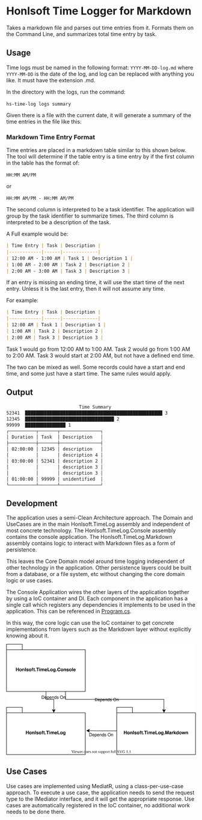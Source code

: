 # Honlsoft Time Logger for Markdown

Takes a markdown file and parses out time entries from it.
Formats them on the Command Line, and summarizes total time entry by task.

## Usage

Time logs must be named in the following format: `YYYY-MM-DD-log.md` where `YYYY-MM-DD` is the date of the log, and log can be replaced with anything you like.  It must have the extension .md.

In the directory with the logs, run the command:

```hs-time-log logs summary```

Given there is a file with the current date, it will generate a summary of the time entries in the file like this:


### Markdown Time Entry Format

Time entries are placed in a markdown table similar to this shown below.
The tool will determine if the table entry is a time entry by if the first column in the table has the format of:

`HH:MM AM/PM`

or

`HH:MM AM/PM - HH:MM AM/PM`

The second column is interpreted to be a task identifier.
The application will group by the task identifier to summarize times.
The third column is interpreted to be a description of the task.

A Full example would be:

```markdown
| Time Entry | Task | Description |
|------------|------|-------------|
| 12:00 AM - 1:00 AM | Task 1 | Description 1 |
| 1:00 AM - 2:00 AM | Task 2 | Description 2 |
| 2:00 AM - 3:00 AM | Task 3 | Description 3 |
```

If an entry is missing an ending time, it will use the start time of the next entry.  Unless it is the last entry, then it will not assume any time.

For example:


```markdown
| Time Entry | Task | Description |
|------------|------|-------------|
| 12:00 AM | Task 1 | Description 1 |
| 1:00 AM | Task 2 | Description 2 |
| 2:00 AM | Task 3 | Description 3 |
```

Task 1 would go from 12:00 AM to 1:00 AM.
Task 2 would go from 1:00 AM to 2:00 AM.
Task 3 would start at 2:00 AM, but not have a defined end time.

The two can be mixed as well.
Some records could have a start and end time, and some just have a start time.
The same rules would apply.

## Output

```
                           Time Summary
52341  ███████████████████████████████████████████████████ 3
12345  █████████████████████████████████ 2
99999  ███████████████ 1
┌──────────┬───────┬───────────────┐
│ Duration │ Task  │ Description   │
├──────────┼───────┼───────────────┤
│ 02:00:00 │ 12345 │ description   │
│          │       │ description 4 │
│ 03:00:00 │ 52341 │ description 2 │
│          │       │ description 3 │
│          │       │ description 3 │
│ 01:00:00 │ 99999 │ unidentified  │
└──────────┴───────┴───────────────┘
```


## Development

The application uses a semi-Clean Architecture approach.
The Domain and UseCases are in the main Honlsoft.TimeLog assembly and independent of most concrete technology.
The Honlsoft.TimeLog.Console assembly contains the console application.
The Honlsoft.TimeLog.Markdown assembly contains logic to interact with Markdown files as a form of persistence.

This leaves the Core Domain model around time logging independent of other technology in the application.
Other persistence layers could be built from a database, or a file system, etc without changing the core domain logic or use cases.

The Console Application wires the other layers of the application together by using a IoC container and DI.
Each component in the application has a single call which registers any dependencies it implements to be used in the application.
This can be referenced in [Program.cs](.\src\Honlsoft.TimeLog.Console\Program.cs).

In this way, the core logic can use the IoC container to get concrete implementations from layers such as the Markdown layer without explicitly knowing about it.

![Component Diagram](.\docs\component-diagram.svg)

## Use Cases

Use cases are implemented using MediatR, using a class-per-use-case approach.
To execute a use case, the application needs to send the request type to the IMediator interface, and it will get the appropriate response.
Use cases are automatically registered in the IoC container, no additional work needs to be done there.